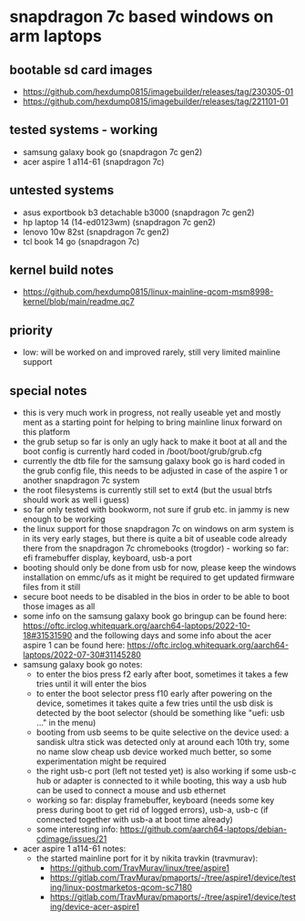 # snapdragon 7c based windows on arm laptops

## bootable sd card images

- https://github.com/hexdump0815/imagebuilder/releases/tag/230305-01
- https://github.com/hexdump0815/imagebuilder/releases/tag/221101-01

## tested systems - working

- samsung galaxy book go (snapdragon 7c gen2)
- acer aspire 1 a114-61 (snapdragon 7c)

## untested systems

- asus exportbook b3 detachable b3000 (snapdragon 7c gen2)
- hp laptop 14 (14-ed0123wm) (snapdragon 7c gen2)
- lenovo 10w 82st (snapdragon 7c gen2)
- tcl book 14 go (snapdragon 7c)

## kernel build notes

- https://github.com/hexdump0815/linux-mainline-qcom-msm8998-kernel/blob/main/readme.qc7

## priority

- low: will be worked on and improved rarely, still very limited mainline support

## special notes

- this is very much work in progress, not really useable yet and mostly ment as a starting point for helping to bring mainline linux forward on this platform
- the grub setup so far is only an ugly hack to make it boot at all and the boot config is currently hard coded in /boot/boot/grub/grub.cfg
- currently the dtb file for the samsung galaxy book go is hard coded in the grub config file, this needs to be adjusted in case of the aspire 1 or another snapdragon 7c system
- the root filesystems is currently still set to ext4 (but the usual btrfs should work as well i guess)
- so far only tested with bookworm, not sure if grub etc. in jammy is new enough to be working
- the linux support for those snapdragon 7c on windows on arm system is in its very early stages, but there is quite a bit of useable code already there from the snapdragon 7c chromebooks (trogdor) - working so far: efi framebuffer display, keyboard, usb-a port
- booting should only be done from usb for now, please keep the windows installation on emmc/ufs as it might be required to get updated firmware files from it still
- secure boot needs to be disabled in the bios in order to be able to boot those images as all
- some info on the samsung galaxy book go bringup can be found here: https://oftc.irclog.whitequark.org/aarch64-laptops/2022-10-18#31531590 and the following days and some info about the acer aspire 1 can be found here: https://oftc.irclog.whitequark.org/aarch64-laptops/2022-07-30#31145280
- samsung galaxy book go notes:
  - to enter the bios press f2 early after boot, sometimes it takes a few tries until it will enter the bios
  - to enter the boot selector press f10 early after powering on the device, sometimes it takes quite a few tries until the usb disk is detected by the boot selector (should be something like "uefi: usb ..." in the menu)
  - booting from usb seems to be quite selective on the device used: a sandisk ultra stick was detected only at around each 10th try, some no name slow cheap usb device worked much better, so some experimentation might be required
  - the right usb-c port (left not tested yet) is also working if some usb-c hub or adapter is connected to it while booting, this way a usb hub can be used to connect a mouse and usb ethernet
  - working so far: display framebuffer, keyboard (needs some key press during boot to get rid of logged errors), usb-a, usb-c (if connected together with usb-a at boot time already)
  - some interesting info: https://github.com/aarch64-laptops/debian-cdimage/issues/21
- acer aspire 1 a114-61 notes:
  - the started mainline port for it by nikita travkin (travmurav):
    - https://github.com/TravMurav/linux/tree/aspire1
    - https://gitlab.com/TravMurav/pmaports/-/tree/aspire1/device/testing/linux-postmarketos-qcom-sc7180
    - https://gitlab.com/TravMurav/pmaports/-/tree/aspire1/device/testing/device-acer-aspire1
